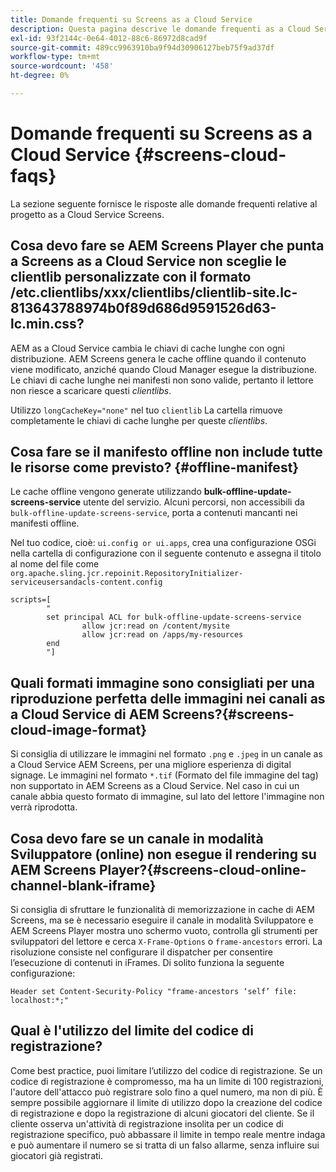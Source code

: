 ```yaml
---
title: Domande frequenti su Screens as a Cloud Service
description: Questa pagina descrive le domande frequenti as a Cloud Service di Screens.
exl-id: 93f2144c-0e64-4012-88c6-86972d8cad9f
source-git-commit: 489cc9963910ba9f94d30906127beb75f9ad37df
workflow-type: tm+mt
source-wordcount: '458'
ht-degree: 0%

---
```


# Domande frequenti su Screens as a Cloud Service {#screens-cloud-faqs}

La sezione seguente fornisce le risposte alle domande frequenti relative al progetto as a Cloud Service Screens.

## Cosa devo fare se AEM Screens Player che punta a Screens as a Cloud Service non sceglie le clientlib personalizzate con il formato /etc.clientlibs/xxx/clientlibs/clientlib-site.lc-813643788974b0f89d686d9591526d63-lc.min.css?

AEM as a Cloud Service cambia le chiavi di cache lunghe con ogni distribuzione. AEM Screens genera le cache offline quando il contenuto viene modificato, anziché quando Cloud Manager esegue la distribuzione. Le chiavi di cache lunghe nei manifesti non sono valide, pertanto il lettore non riesce a scaricare questi *clientlibs*.

Utilizzo `longCacheKey="none"` nel tuo `clientlib` La cartella rimuove completamente le chiavi di cache lunghe per queste *clientlibs*.


## Cosa fare se il manifesto offline non include tutte le risorse come previsto? {#offline-manifest}

Le cache offline vengono generate utilizzando **bulk-offline-update-screens-service** utente del servizio. Alcuni percorsi, non accessibili da `bulk-offline-update-screens-service`, porta a contenuti mancanti nei manifesti offline.

Nel tuo codice, cioè: `ui.config or ui.apps`, crea una configurazione OSGi nella cartella di configurazione con il seguente contenuto e assegna il titolo al nome del file come `org.apache.sling.jcr.repoinit.RepositoryInitializer-serviceusersandacls-content.config`

```
scripts=[
        "
        set principal ACL for bulk-offline-update-screens-service
                allow jcr:read on /content/mysite
                allow jcr:read on /apps/my-resources
        end
        "] 
```

## Quali formati immagine sono consigliati per una riproduzione perfetta delle immagini nei canali as a Cloud Service di AEM Screens?{#screens-cloud-image-format}

Si consiglia di utilizzare le immagini nel formato `.png` e `.jpeg` in un canale as a Cloud Service AEM Screens, per una migliore esperienza di digital signage.
Le immagini nel formato `*.tif` (Formato del file immagine del tag) non supportato in AEM Screens as a Cloud Service. Nel caso in cui un canale abbia questo formato di immagine, sul lato del lettore l&#39;immagine non verrà riprodotta.

## Cosa devo fare se un canale in modalità Sviluppatore (online) non esegue il rendering su AEM Screens Player?{#screens-cloud-online-channel-blank-iframe}

Si consiglia di sfruttare le funzionalità di memorizzazione in cache di AEM Screens, ma se è necessario eseguire il canale in modalità Sviluppatore e AEM Screens Player mostra uno schermo vuoto, controlla gli strumenti per sviluppatori del lettore e cerca `X-Frame-Options` o `frame-ancestors` errori. La risoluzione consiste nel configurare il dispatcher per consentire l’esecuzione di contenuti in iFrames. Di solito funziona la seguente configurazione:

```
Header set Content-Security-Policy "frame-ancestors ‘self’ file: localhost:*;"
```

## Qual è l&#39;utilizzo del limite del codice di registrazione?

Come best practice, puoi limitare l’utilizzo del codice di registrazione. Se un codice di registrazione è compromesso, ma ha un limite di 100 registrazioni, l&#39;autore dell&#39;attacco può registrare solo fino a quel numero, ma non di più. È sempre possibile aggiornare il limite di utilizzo dopo la creazione del codice di registrazione e dopo la registrazione di alcuni giocatori del cliente. Se il cliente osserva un&#39;attività di registrazione insolita per un codice di registrazione specifico, può abbassare il limite in tempo reale mentre indaga e può aumentare il numero se si tratta di un falso allarme, senza influire sui giocatori già registrati.
